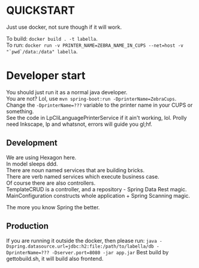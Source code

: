 # QUICKSTART
Just use docker, not sure though if it will work.

To build: `docker build . -t labella`.  
To run: ```docker run -v PRINTER_NAME=ZEBRA_NAME_IN_CUPS --net=host -v "`pwd`/data:/data" labella```.

# Developer start
You should just run it as a normal java developer.  
You are not? Lol, use `mvn spring-boot:run -DprinterName=ZebraCups`.  
Change the `-DprinterName=???` variable to the printer name in your CUPS or something.  
See the code in LpCliLanguagePrinterService if it ain't working, lol.
Prolly need Inkscape, lp and whatsnot, errors will guide you gl;hf.

## Development

We are using Hexagon here.  
In model sleeps ddd.  
There are noun named services that are building bricks.  
There are verb named services which execute business case.  
Of course there are also controllers.  
TemplateCRUD is a controller, and a repository - Spring Data Rest magic.  
MainConfiguration constructs whole application + Spring Scanning magic.

The more you know Spring the better.

## Production

If you are running it outside the docker, then please run:
`java -Dspring.datasource.url=jdbc:h2:file:/path/to/labella/db -DprinterName=??? -Dserver.port=8080 -jar app.jar`
Best build by gettobuild.sh, it will build also frontend.
